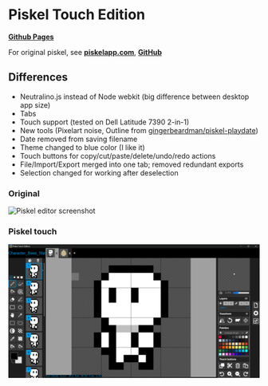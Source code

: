 Piskel Touch Edition
======

**[Github Pages](https://mateusz-nejman.github.io/piskel_touch/)**

For original piskel, see **[piskelapp.com](https://www.piskelapp.com)**, **[GitHub](https://github.com/piskelapp/piskel)**

## Differences
- Neutralino.js instead of Node webkit (big difference between desktop app size)
- Tabs
- Touch support (tested on Dell Latitude 7390 2-in-1)
- New tools (Pixelart noise, Outline from [gingerbeardman/piskel-playdate](https://github.com/gingerbeardman/piskel-playdate))
- Date removed from saving filename
- Theme changed to blue color (I like it)
- Touch buttons for copy/cut/paste/delete/undo/redo actions
- File/Import/Export merged into one tab; removed redundant exports
- Selection changed for working after deselection

### Original
<img
  src="https://screenletstore.appspot.com/img/95aaa0f0-37a4-11e7-a652-7b8128ce3e3b.png"
  title="Piskel editor screenshot"
  width="500">

### Piskel touch
![Piskel Touch](/piskel_touch.png)